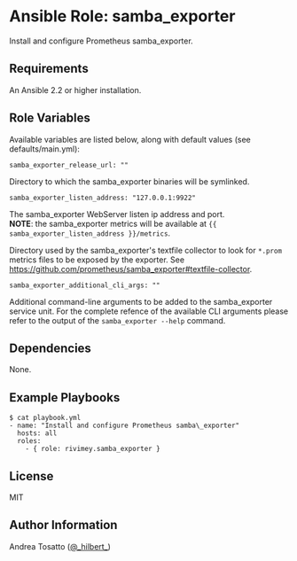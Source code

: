 Ansible Role: samba\_exporter
==========================

Install and configure Prometheus samba\_exporter.

Requirements
------------

An Ansible 2.2 or higher installation.<br />

Role Variables
--------------

Available variables are listed below, along with default values (see defaults/main.yml):

    samba_exporter_release_url: ""

Directory to which the samba\_exporter binaries will be symlinked.

    samba_exporter_listen_address: "127.0.0.1:9922"

The samba\_exporter WebServer listen ip address and port.<br/>
**NOTE**: the samba\_exporter metrics will be available at `{{ samba_exporter_listen_address }}/metrics`.

Directory used by the samba\_exporter's textfile collector to look for `*.prom` metrics files to be
exposed by the exporter.
See https://github.com/prometheus/samba_exporter#textfile-collector.

    samba_exporter_additional_cli_args: ""

Additional command-line arguments to be added to the samba\_exporter service unit.
For the complete refence of the available CLI arguments please refer to the output
of the `samba_exporter --help` command.

Dependencies
------------

None.

Example Playbooks
-----------------

    $ cat playbook.yml
    - name: "Install and configure Prometheus samba\_exporter"
      hosts: all
      roles:
        - { role: rivimey.samba_exporter }

License
-------

MIT

Author Information
------------------

Andrea Tosatto ([@\_hilbert\_](https://twitter.com/_hilbert_))

